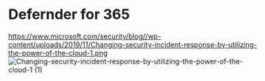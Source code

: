 # Defernder for 365
https://www.microsoft.com/security/blog//wp-content/uploads/2019/11/Changing-security-incident-response-by-utilizing-the-power-of-the-cloud-1.png
![Changing-security-incident-response-by-utilizing-the-power-of-the-cloud-1 (1)](https://user-images.githubusercontent.com/92370823/143525834-6d88a8a3-ce84-48b3-a0e2-88bffdbf15f8.png)
